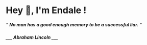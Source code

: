 <h1 title="head"> Hey 👋, I'm Endale !</h1>

**<h5><i>" No man has a good enough memory to be a successful liar. "</i></h5>**

*<b>___ Abraham Lincoln ___</b>*

